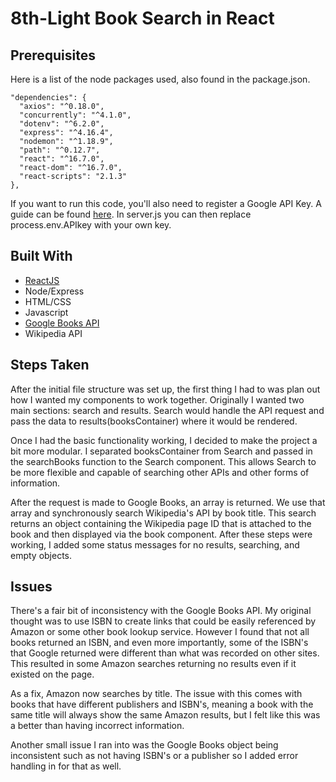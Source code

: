 # 8th-Light Book Search in React

## Prerequisites

Here is a list of the node packages used, also found in the package.json.

```
"dependencies": {
  "axios": "^0.18.0",
  "concurrently": "^4.1.0",
  "dotenv": "^6.2.0",
  "express": "^4.16.4",
  "nodemon": "^1.18.9",
  "path": "^0.12.7",
  "react": "^16.7.0",
  "react-dom": "^16.7.0",
  "react-scripts": "2.1.3"
},
```

If you want to run this code, you'll also need to register a Google API Key. A guide can be found [here](https://developers.google.com/books/docs/v1/using). In server.js you can then replace process.env.APIkey with your own key.

## Built With

- [ReactJS](https://reactjs.org/)
- Node/Express
- HTML/CSS
- Javascript
- [Google Books API](https://developers.google.com/books/docs/v1/using)
- Wikipedia API

## Steps Taken

After the initial file structure was set up, the first thing I had to was plan out how I wanted my components to work together. Originally I wanted two main sections: search and results. Search would handle the API request and pass the data to results(booksContainer) where it would be rendered.

Once I had the basic functionality working, I decided to make the project a bit more modular. I separated booksContainer from Search and passed in the searchBooks function to the Search component. This allows Search to be more flexible and capable of searching other APIs and other forms of information.

After the request is made to Google Books, an array is returned. We use that array and synchronously search Wikipedia's API by book title. This search returns an object containing the Wikipedia page ID that is attached to the book and then displayed via the book component. After these steps were working, I added some status messages for no results, searching, and empty objects.

## Issues

There's a fair bit of inconsistency with the Google Books API. My original thought was to use ISBN to create links that could be easily referenced by Amazon or some other book lookup service. However I found that not all books returned an ISBN, and even more importantly, some of the ISBN's that Google returned were different than what was recorded on other sites. This resulted in some Amazon searches returning no results even if it existed on the page.

As a fix, Amazon now searches by title. The issue with this comes with books that have different publishers and ISBN's, meaning a book with the same title will always show the same Amazon results, but I felt like this was a better than having incorrect information.

Another small issue I ran into was the Google Books object being inconsistent such as not having ISBN's or a publisher so I added error handling in for that as well.
